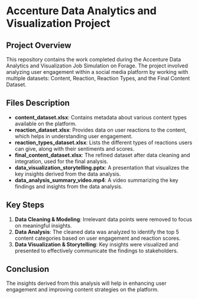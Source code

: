 # Accenture Data Analytics and Visualization Project

## Project Overview
This repository contains the work completed during the Accenture Data Analytics and Visualization Job Simulation on Forage. The project involved analyzing user engagement within a social media platform by working with multiple datasets: Content, Reaction, Reaction Types, and the Final Content Dataset.

## Files Description
- **content_dataset.xlsx**: Contains metadata about various content types available on the platform.
- **reaction_dataset.xlsx**: Provides data on user reactions to the content, which helps in understanding user engagement.
- **reaction_types_dataset.xlsx**: Lists the different types of reactions users can give, along with their sentiments and scores.
- **final_content_dataset.xlsx**: The refined dataset after data cleaning and integration, used for the final analysis.
- **data_visualization_storytelling.pptx**: A presentation that visualizes the key insights derived from the data analysis.
- **data_analysis_summary_video.mp4**: A video summarizing the key findings and insights from the data analysis.

## Key Steps
1. **Data Cleaning & Modeling**: Irrelevant data points were removed to focus on meaningful insights.
2. **Data Analysis**: The cleaned data was analyzed to identify the top 5 content categories based on user engagement and reaction scores.
3. **Data Visualization & Storytelling**: Key insights were visualized and presented to effectively communicate the findings to stakeholders.

## Conclusion
The insights derived from this analysis will help in enhancing user engagement and improving content strategies on the platform.
